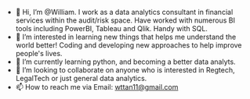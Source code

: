 - 👋 Hi, I’m @William. I work as a data analytics consultant in financial services within the audit/risk space.  Have worked with numerous BI tools including PowerBI, Tableau and Qlik. Handy with SQL.
- 👀 I’m interested in learning new things that helps me understand the world better! Coding and developing new approaches to help improve people's lives.
- 🌱 I’m currently learning python, and becoming a better data analyts.
- 💞️ I’m looking to collaborate on anyone who is interested in Regtech, LegalTech or just general data analytics.
- 📫 How to reach me via Email: wttan11@gmail.com

<!---
WeileiamT/WeileiamT is a ✨ special ✨ repository because its `README.md` (this file) appears on your GitHub profile.
You can click the Preview link to take a look at your changes.
--->
